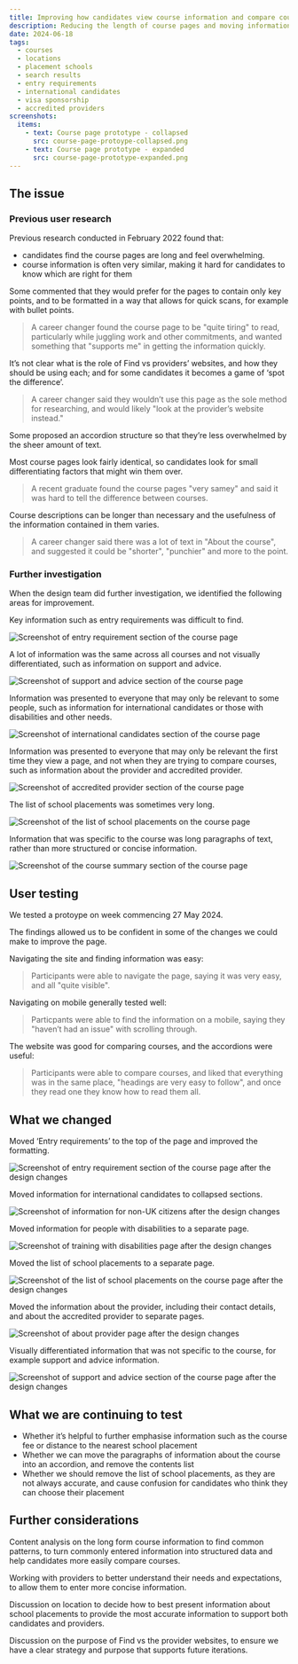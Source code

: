 ```yaml
---
title: Improving how candidates view course information and compare courses
description: Reducing the length of course pages and moving information to be accessible at the point of need.
date: 2024-06-18
tags:
  - courses
  - locations
  - placement schools
  - search results
  - entry requirements
  - international candidates
  - visa sponsorship
  - accredited providers
screenshots:
  items:
    - text: Course page prototype - collapsed
      src: course-page-protoype-collapsed.png
    - text: Course page prototype - expanded
      src: course-page-prototype-expanded.png
---
```


## The issue

### Previous user research

Previous research conducted in February 2022 found that:

- candidates find the course pages are long and feel overwhelming.
- course information is often very similar, making it hard for candidates to know which are right for them

Some commented that they would prefer for the pages to contain only key points, and to be formatted in a way that allows for quick scans, for example with bullet points.

> A career changer found the course page to be "quite tiring" to read, particularly while juggling work and other commitments, and wanted something that "supports me" in getting the information quickly.

It’s not clear what is the role of Find vs providers’ websites, and how they should be using each; and for some candidates it becomes a game of ‘spot the difference’.

> A career changer said they wouldn’t use this page as the sole method for researching, and would likely "look at the provider’s website instead."

Some proposed an accordion structure so that they’re less overwhelmed by the sheer amount of text.

Most course pages look fairly identical, so candidates look for small differentiating factors that might win them over.

> A recent graduate found the course pages "very samey" and said it was hard to tell the difference between courses.

Course descriptions can be longer than necessary and the usefulness of the information contained in them varies.

> A career changer said there was a lot of text in "About the course", and suggested it could be "shorter", "punchier" and more to the point.

### Further investigation

When the design team did further investigation, we identified the following areas for improvement.

Key information such as entry requirements was difficult to find.

![Screenshot of entry requirement section of the course page](entry-requirements-before.png)

A lot of information was the same across all courses and not visually differentiated, such as information on support and advice.

![Screenshot of support and advice section of the course page](support-and-advice-before.png)

Information was presented to everyone that may only be relevant to some people, such as information for international candidates or those with disabilities and other needs.

![Screenshot of international candidates section of the course page](international-candidates-before.png)

Information was presented to everyone that may only be relevant the first time they view a page, and not when they are trying to compare courses, such as information about the provider and accredited provider.

![Screenshot of accredited provider section of the course page](about-accredited-provider.png)

The list of school placements was sometimes very long.

![Screenshot of the list of school placements on the course page](school-placements-before.png)

Information that was specific to the course was long paragraphs of text, rather than more structured or concise information.

![Screenshot of the course summary section of the course page](about-the-course.png)

## User testing

We tested a protoype on week commencing 27 May 2024.

The findings allowed us to be confident in some of the changes we could make to improve the page.

Navigating the site and finding information was easy:

> Participants were able to navigate the page, saying it was very easy, and all "quite visible".

Navigating on mobile generally tested well:

> Particpants were able to find the information on a mobile, saying they "haven’t had an issue" with scrolling through.

The website was good for comparing courses, and the accordions were useful:

> Participants were able to compare courses, and liked that everything was in the same place, "headings are very easy to follow", and once they read one they know how to read them all.

## What we changed

Moved ‘Entry requirements’ to the top of the page and improved the formatting.

![Screenshot of entry requirement section of the course page after the design changes](entry-requirements-after.png)

Moved information for international candidates to collapsed sections.

![Screenshot of information for non-UK citizens after the design changes](international-candidates-after.png)

Moved information for people with disabilities to a separate page.

![Screenshot of training with disabilities page after the design changes](training-with-disabilities-after.png)

Moved the list of school placements to a separate page.

![Screenshot of the list of school placements on the course page after the design changes](school-placements-after.png)

Moved the information about the provider, including their contact details, and about the accredited provider to separate pages.

![Screenshot of about provider page after the design changes](about-provider-after.png)

Visually differentiated information that was not specific to the course, for example support and advice information.

![Screenshot of support and advice section of the course page after the design changes](support-and-advice-after.png)

## What we are continuing to test

- Whether it’s helpful to further emphasise information such as the course fee or distance to the nearest school placement
- Whether we can move the paragraphs of information about the course into an accordion, and remove the contents list
- Whether we should remove the list of school placements, as they are not always accurate, and cause confusion for candidates who think they can choose their placement

## Further considerations

Content analysis on the long form course information to find common patterns, to turn commonly entered information into structured data and help candidates more easily compare courses.

Working with providers to better understand their needs and expectations, to allow them to enter more concise information.

Discussion on location to decide how to best present information about school placements to provide the most accurate information to support both candidates and providers.

Discussion on the purpose of Find vs the provider websites, to ensure we have a clear strategy and purpose that supports future iterations.
